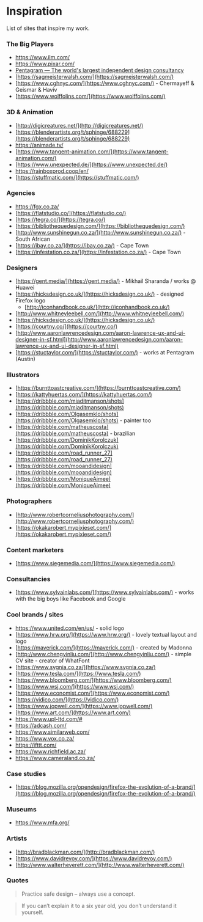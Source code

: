 
# Inspiration

 List of sites that inspire my work.

### The Big Players

* https://www.ilm.com/
* https://www.pixar.com/
* [Pentagram — The world's largest independent design consultancy](https://www.pentagram.com/)
* [https://sagmeisterwalsh.com/](https://sagmeisterwalsh.com/)
* [https://www.cghnyc.com/](https://www.cghnyc.com/) - Chermayeff & Geismar & Haviv
* [https://www.wolffolins.com/](https://www.wolffolins.com/)

### 3D & Animation

* [http://digicreatures.net/](http://digicreatures.net/)
* [https://blenderartists.org/t/sphinge/688229](https://blenderartists.org/t/sphinge/688229)
* https://animade.tv/
* [https://www.tangent-animation.com/](https://www.tangent-animation.com/)
* [https://www.unexpected.de/](https://www.unexpected.de/)
* https://rainboxprod.coop/en/
* [https://stuffmatic.com/](https://stuffmatic.com/)

### Agencies

* https://fgx.co.za/
* [https://flatstudio.co/](https://flatstudio.co/)
* [https://tegra.co/](https://tegra.co/)
* [https://bibliothequedesign.com/](https://bibliothequedesign.com/)
* [http://www.sunshinegun.co.za/](http://www.sunshinegun.co.za/) - South African
* [https://ibay.co.za/](https://ibay.co.za/) - Cape Town
* [https://infestation.co.za/](https://infestation.co.za/) - Cape Town

### Designers

* [https://gent.media/](https://gent.media/) - Mikhail Sharanda / works @ Huawei
* [https://hicksdesign.co.uk/](https://hicksdesign.co.uk/) - designed Firefox logo
	* [http://iconhandbook.co.uk/](http://iconhandbook.co.uk/)
* [http://www.whitneyleebell.com/](http://www.whitneyleebell.com/)
* [https://hicksdesign.co.uk/](https://hicksdesign.co.uk/)
* [https://courtny.co/](https://courtny.co/)
* [http://www.aaronlawrencedesign.com/aaron-lawrence-ux-and-ui-designer-in-sf.html](http://www.aaronlawrencedesign.com/aaron-lawrence-ux-and-ui-designer-in-sf.html)
* [https://stuctaylor.com/](https://stuctaylor.com/) - works at Pentagram (Austin)

### Illustrators

* [https://burnttoastcreative.com/](https://burnttoastcreative.com/)
* [https://kattyhuertas.com/](https://kattyhuertas.com/)
* [https://dribbble.com/miaditmanson/shots](https://dribbble.com/miaditmanson/shots)
* [https://dribbble.com/Olgasemklo/shots](https://dribbble.com/Olgasemklo/shots) - painter too
* [https://dribbble.com/matheuscosta](https://dribbble.com/matheuscosta) - brazilian
* [https://dribbble.com/DominikKorolczuk](https://dribbble.com/DominikKorolczuk)
* [https://dribbble.com/road_runner_27](https://dribbble.com/road_runner_27)
* [https://dribbble.com/mooandidesign](https://dribbble.com/mooandidesign)
* [https://dribbble.com/MoniqueAimee](https://dribbble.com/MoniqueAimee)

### Photographers

* [http://www.robertcorneliusphotography.com/](http://www.robertcorneliusphotography.com/)
* [https://okakarobert.mypixieset.com/](https://okakarobert.mypixieset.com/)

### Content marketers

* [https://www.siegemedia.com/](https://www.siegemedia.com/)

### Consultancies

* [https://www.sylvainlabs.com/](https://www.sylvainlabs.com/) - works with the big boys like Facebook and Google

### Cool brands / sites

* https://www.united.com/en/us/ - solid logo
* [https://www.hrw.org/](https://www.hrw.org/) - lovely textual layout and logo
* [https://maverick.com/](https://maverick.com/) - created by Madonna
* [http://www.chengyinliu.com/](http://www.chengyinliu.com/) - simple CV site - creator of WhatFont
* [https://www.sygnia.co.za/](https://www.sygnia.co.za/)
* [https://www.tesla.com/](https://www.tesla.com/)
* [https://www.bloomberg.com/](https://www.bloomberg.com/)
* [https://www.wsj.com/](https://www.wsj.com/)
* [https://www.economist.com/](https://www.economist.com/)
* [https://vidico.com/](https://vidico.com/)
* [https://www.jopwell.com/](https://www.jopwell.com/)
* [https://www.art.com/](https://www.art.com/)
* https://www.upl-ltd.com/#
* https://adcash.com/
* https://www.similarweb.com/
* https://www.vox.co.za/
* https://ifttt.com/
* https://www.richfield.ac.za/
* https://www.cameraland.co.za/

### Case studies

* [https://blog.mozilla.org/opendesign/firefox-the-evolution-of-a-brand/](https://blog.mozilla.org/opendesign/firefox-the-evolution-of-a-brand/)

### Museums

* https://www.mfa.org/

### Artists

* [http://bradblackman.com/](http://bradblackman.com/)
* [https://www.davidrevoy.com/](https://www.davidrevoy.com/)
* [http://www.walterheverett.com/](http://www.walterheverett.com/)

### Quotes

> Practice safe design – always use a concept.

> If you can’t explain it to a six year old, you don’t understand it yourself.



<!--stackedit_data:
eyJoaXN0b3J5IjpbLTEyOTUxMDY0MjcsNjUyMTAyOTUxLDE3OT
E0ODU0NjksMTIwMzg5MDIwNCwtMzQ3MDg0NjUzLDEyNjkwMjU0
NTUsMTg4MzY0OTY4LDIxMzM5OTQ3NjEsNjk5ODI5NzYzLC02Mj
k1MDU2NzQsLTEwMjI2NjM1OTMsMzg0OTc0ODg4LC0yMDY3OTEy
OTkzLC00MjM3MTkwMDAsLTgzNDcxNzI5MCwxNjExMzMyNTQwLD
E4MTAyMTgxODcsLTQ1Mzc1OTcxMywtMjkzMjY3MDc2LDE5NjU4
Njg1MDddfQ==
-->
